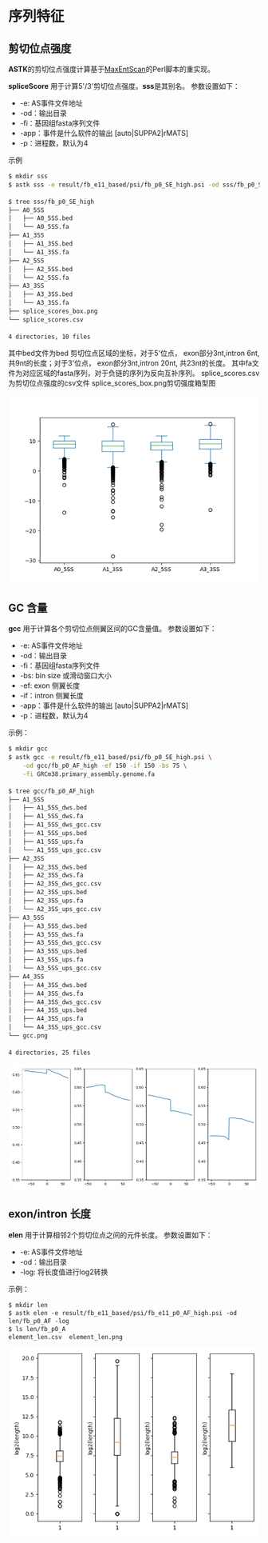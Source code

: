 # 序列特征

## 剪切位点强度

**ASTK**的剪切位点强度计算基于[MaxEntScan](http://hollywood.mit.edu/burgelab/maxent/download/fordownload/)的Perl脚本的重实现。

**spliceScore** 用于计算5'/3'剪切位点强度。**sss**是其别名。
参数设置如下：

* -e: AS事件文件地址
* -od：输出目录
* -fi：基因组fasta序列文件
* -app：事件是什么软件的输出 [auto|SUPPA2|rMATS]
* -p：进程数，默认为4

示例

```bash
$ mkdir sss
$ astk sss -e result/fb_e11_based/psi/fb_p0_SE_high.psi -od sss/fb_p0_SE_high -fi GRCm38.primary_assembly.genome.fa

$ tree sss/fb_p0_SE_high
├── A0_5SS
│   ├── A0_5SS.bed
│   └── A0_5SS.fa
├── A1_3SS
│   ├── A1_3SS.bed
│   └── A1_3SS.fa
├── A2_5SS
│   ├── A2_5SS.bed
│   └── A2_5SS.fa
├── A3_3SS
│   ├── A3_3SS.bed
│   └── A3_3SS.fa
├── splice_scores_box.png
└── splice_scores.csv

4 directories, 10 files
```

其中bed文件为bed 剪切位点区域的坐标，对于5'位点， exon部分3nt,intron 6nt, 共9nt的长度；对于3'位点， exon部分3nt,intron 20nt, 共23nt的长度。
其中fa文件为对应区域的fasta序列，对于负链的序列为反向互补序列。
splice_scores.csv 为剪切位点强度的csv文件
splice_scores_box.png剪切强度箱型图

![splice_scores_box.png](../../gitbook/images/splice_scores_box.png)

## GC 含量

**gcc** 用于计算各个剪切位点侧翼区间的GC含量值。
参数设置如下：

* -e: AS事件文件地址
* -od：输出目录
* -fi：基因组fasta序列文件
* -bs: bin size 或滑动窗口大小
* -ef: exon 侧翼长度
* -if：intron 侧翼长度
* -app：事件是什么软件的输出 [auto|SUPPA2|rMATS]
* -p：进程数，默认为4

示例：

```bash
$ mkdir gcc
$ astk gcc -e result/fb_e11_based/psi/fb_p0_SE_high.psi \
    -od gcc/fb_p0_AF_high -ef 150 -if 150 -bs 75 \
    -fi GRCm38.primary_assembly.genome.fa

$ tree gcc/fb_p0_AF_high
├── A1_5SS
│   ├── A1_5SS_dws.bed
│   ├── A1_5SS_dws.fa
│   ├── A1_5SS_dws_gcc.csv
│   ├── A1_5SS_ups.bed
│   ├── A1_5SS_ups.fa
│   └── A1_5SS_ups_gcc.csv
├── A2_3SS
│   ├── A2_3SS_dws.bed
│   ├── A2_3SS_dws.fa
│   ├── A2_3SS_dws_gcc.csv
│   ├── A2_3SS_ups.bed
│   ├── A2_3SS_ups.fa
│   └── A2_3SS_ups_gcc.csv
├── A3_5SS
│   ├── A3_5SS_dws.bed
│   ├── A3_5SS_dws.fa
│   ├── A3_5SS_dws_gcc.csv
│   ├── A3_5SS_ups.bed
│   ├── A3_5SS_ups.fa
│   └── A3_5SS_ups_gcc.csv
├── A4_3SS
│   ├── A4_3SS_dws.bed
│   ├── A4_3SS_dws.fa
│   ├── A4_3SS_dws_gcc.csv
│   ├── A4_3SS_ups.bed
│   ├── A4_3SS_ups.fa
│   └── A4_3SS_ups_gcc.csv
└── gcc.png

4 directories, 25 files  
```

![gcc.png](../../gitbook/images/gcc.png)

## exon/intron 长度

**elen** 用于计算相邻2个剪切位点之间的元件长度。
参数设置如下：

* -e: AS事件文件地址
* -od：输出目录
* -log: 将长度值进行log2转换

示例：

```basdh
$ mkdir len
$ astk elen -e result/fb_e11_based/psi/fb_e11_p0_AF_high.psi -od len/fb_p0_AF -log
$ ls len/fb_p0_A
element_len.csv  element_len.png
```

![gcc.png](../../gitbook/images/element_len.png)
